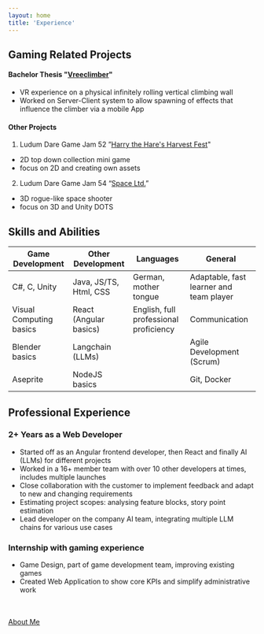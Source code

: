 ```yaml
---
layout: home
title: 'Experience'
---
```


## Gaming Related Projects

#### Bachelor Thesis "[Vreeclimber](https://www.vreeclimber.at/)"

- VR experience on a physical infinitely rolling vertical climbing wall
- Worked on Server-Client system to allow spawning of effects that influence the climber via a mobile App

#### Other Projects

1. Ludum Dare Game Jam 52 ”[Harry the Hare's Harvest Fest](https://ldjam.com/events/ludum-dare/52/harry-the-hares-harvest-fest)"

- 2D top down collection mini game
- focus on 2D and creating own assets

2. Ludum Dare Game Jam 54 “[Space Ltd.](https://ldjam.com/events/ludum-dare/54/space-ltd-15)”

- 3D rogue-like space shooter
- focus on 3D and Unity DOTS

## Skills and Abilities

| Game Development        | Other Development      | Languages                              | General                                 |
| ----------------------- | ---------------------- | -------------------------------------- | --------------------------------------- |
| C#, C, Unity            | Java, JS/TS, Html, CSS | German, mother tongue                  | Adaptable, fast learner and team player |
| Visual Computing basics | React (Angular basics) | English, full professional proficiency | Communication                           |
| Blender basics          | Langchain (LLMs)       |                                        | Agile Development (Scrum)               |
| Aseprite                | NodeJS basics          | <br>                                   | Git, Docker                             |

## Professional Experience

### 2+ Years as a Web Developer

- Started off as an Angular frontend developer, then React and finally AI (LLMs) for different projects
- Worked in a 16+ member team with over 10 other developers at times, includes multiple launches
- Close collaboration with the customer to implement feedback and adapt to new and changing requirements
- Estimating project scopes: analysing feature blocks, story point estimation
- Lead developer on the company AI team, integrating multiple LLM chains for various use cases

### Internship with gaming experience

- Game Design, part of game development team, improving existing games
- Created Web Application to show core KPIs and simplify administrative work

\
\
[<ins>About Me</ins>](https://paulbliemegger.github.io/aboutme)
